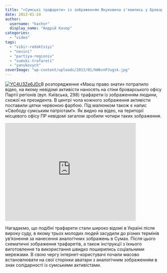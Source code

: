 ```yaml
---
title: "«Сумські трафарети» із зображенням Януковича з’явились у Броварах"
date: 2013-01-24
author: 
  username: "kachor"
  display_name: "Андрій Качор"
categories: 
  - "video"
tags: 
  - "vibir-redaktsiyi"
  - "novini"
  - "partiya-regioniv"
  - "sumski-trafareti"
  - "yanukovych"
coverImage: "wp-content/uploads/2013/01/kWbvnPJugsk.jpg"
---
```


[![YC4U3Ze6JDc](https://mpz.brovary.org/wp-content/uploads/2013/01/YC4U3Ze6JDc.jpg)](https://mpz.brovary.org/wp-content/uploads/2013/01/YC4U3Ze6JDc.jpg)В розпорядження «Маєш право знати» потрапило відео, на якому невідомі активісти наносять на стіни броварського офісу Партії регіонів (вул. Київська, 298) трафарети із зображенням людини, схожої на президента. В центрі чола кожного зображення активісти поставили цятки червоною фарбою. Під малюнком також є напис «Свободу сумським патріотам!». Як видно на відео, на території місцевого офісу ПР невідомі загалом зробили чотири таких зображення.

<iframe src="https://www.youtube.com/embed/oaJXkCeXTZg" height="315" width="420" allowfullscreen frameborder="0"></iframe>

Нагадаємо, що подібні трафарети стали широко відомі в Україні після вироку суду, в якому трьох молодих людей засудили до різних термінів ув’язнення за нанесення аналогічних зображень в Сумах. Після цього схематичні зображення трафаретів, а також інструкції з їхнього виготовлення та використання швидко поширились соціальними мережами. В свою чергу інтернет-користувачі почали масово встановлювати на свої сторінки аватари з аналогічним зображенням в знак солідарності із сумськими активістами.
